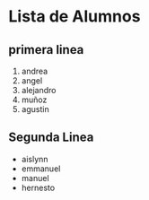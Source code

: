 # Lista de Alumnos 

## primera linea 


1. andrea
2. angel 
1. alejandro 
1. muñoz 
1. agustin

## Segunda Linea 
- aislynn
- emmanuel 
- manuel 
- hernesto
